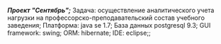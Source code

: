 *********************Проект "Сентябрь";*********************
Задача: осуществление аналитического учета нагрузки на профессорско-преподавательский состав учебного заведения;
Платформа: java se 1.7;
База данных postgresql 9.3;
GUI framework: swing;
ORM: hibernate;
IDE: eclipse;;
